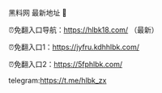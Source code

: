 黑料网 最新地址 👋

⏰免翻入口导航：https://hlbk18.com/ （最新）

⏰免翻入口1：https://jyfru.kdhhlbk.com/

⏰免翻入口2：https://5fphlbk.com/

telegram:https://t.me/hlbk_zx
